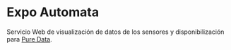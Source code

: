 # Expo Automata

Servicio Web de visualización de datos de los sensores y disponibilización para [Pure Data](https://puredata.info/).